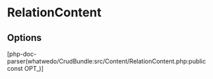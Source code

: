 # RelationContent

## Options

[php-doc-parser(whatwedo/CrudBundle:src/Content/RelationContent.php:public const OPT_)]
